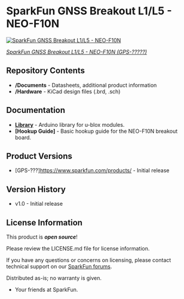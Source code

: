 SparkFun GNSS Breakout L1/L5 - NEO-F10N
========================================

[![SparkFun GNSS Breakout L1/L5 - NEO-F10N]()]()

[*SparkFun GNSS Breakout L1/L5 - NEO-F10N (GPS-?????)*]()


Repository Contents
-------------------
* **/Documents** - Datasheets, additional product information
* **/Hardware** - KiCad design files (.brd, .sch)

Documentation
--------------
* **[Library](https://github.com/sparkfun/SparkFun_u-blox_GNSS_Arduino_Library)** - Arduino library for u-blox modules.
* **[Hookup Guide]** - Basic hookup guide for the NEO-F10N breakout board.

Product Versions
----------------
* [GPS-???]https://www.sparkfun.com/products/ - Initial release

Version History
---------------
* v1.0 - Initial release

License Information
-------------------

This product is _**open source**_! 

Please review the LICENSE.md file for license information. 

If you have any questions or concerns on licensing, please contact technical support on our [SparkFun forums](https://forum.sparkfun.com/viewforum.php?f=152).

Distributed as-is; no warranty is given.

- Your friends at SparkFun.

_<COLLABORATION CREDIT>_
